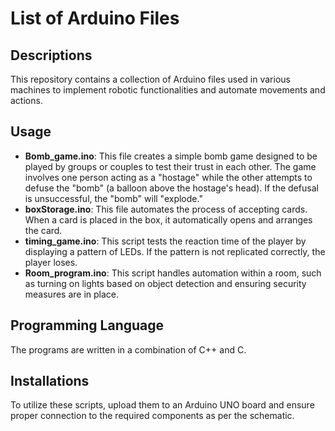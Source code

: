 # List of Arduino Files

## Descriptions
This repository contains a collection of Arduino files used in various machines to implement robotic functionalities and automate movements and actions.

## Usage
- **Bomb_game.ino**: This file creates a simple bomb game designed to be played by groups or couples to test their trust in each other. The game involves one person acting as a "hostage" while the other attempts to defuse the "bomb" (a balloon above the hostage's head). If the defusal is unsuccessful, the "bomb" will "explode."
- **boxStorage.ino**: This file automates the process of accepting cards. When a card is placed in the box, it automatically opens and arranges the card.
- **timing_game.ino**: This script tests the reaction time of the player by displaying a pattern of LEDs. If the pattern is not replicated correctly, the player loses.
- **Room_program.ino**: This script handles automation within a room, such as turning on lights based on object detection and ensuring security measures are in place.

## Programming Language
The programs are written in a combination of C++ and C.

## Installations
To utilize these scripts, upload them to an Arduino UNO board and ensure proper connection to the required components as per the schematic.
